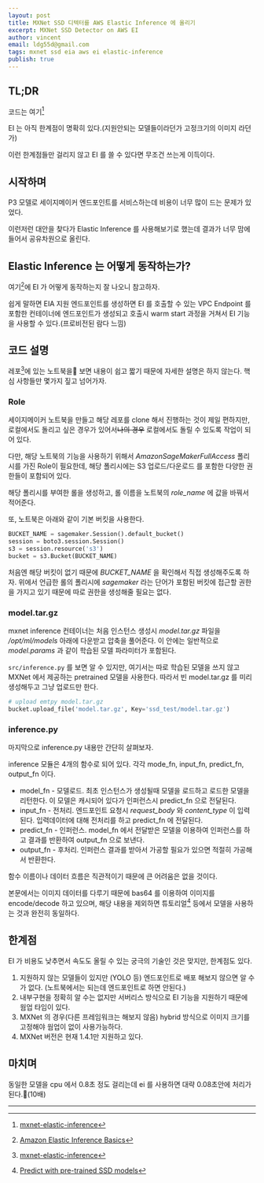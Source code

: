 ```yaml
---
layout: post
title: MXNet SSD 디텍터를 AWS Elastic Inference 에 올리기
excerpt: MXNet SSD Detector on AWS EI
author: vincent
email: ldg55d@gmail.com
tags: mxnet ssd eia aws ei elastic-inference
publish: true
---
```


## TL;DR

코드는 여기[^1]

EI 는 아직 한계점이 명확히 있다.(지원안되는 모델들이라던가 고정크기의 이미지 라던가)

이런 한계점들만 걸리지 않고 EI 를 쓸 수 있다면 무조건 쓰는게 이득이다.

## 시작하며

P3 모델로 세이지메이커 엔드포인트를 서비스하는데 비용이 너무 많이 드는 문제가 있었다.

이런저런 대안을 찾다가 Elastic Inference 를 사용해보기로 했는데 결과가 너무 맘에 들어서 공유차원으로 올린다.

## Elastic Inference 는 어떻게 동작하는가?

여기[^2]에 EI 가 어떻게 동작하는지 잘 나오니 참고하자.

쉽게 말하면 EIA 지원 엔드포인트를 생성하면 EI 를 호출할 수 있는 VPC Endpoint 를 포함한 컨테이너에 엔드포인트가 생성되고 호출시 warm start 과정을 거쳐서 EI 기능을 사용할 수 있다.(프로비전된 람다 느낌)

## 코드 설명

레포[^1]에 있는 노트북을 보면 내용이 쉽고 짧기 때문에 자세한 설명은 하지 않는다. 핵심 사항들만 몇가지 짚고 넘어가자.

### Role

세이지메이커 노트북을 만들고 해당 레포를 clone 해서 진행하는 것이 제일 편하지만, 로컬에서도 돌리고 싶은 경우가 있어서~~나의 경우~~ 로컬에서도 돌릴 수 있도록 작업이 되어 있다.

다만, 해당 노트북의 기능을 사용하기 위해서 *AmazonSageMakerFullAccess* 폴리시를 가진 Role이 필요한데, 해당 폴리시에는 S3 업로드/다운로드 를 포함한 다양한 권한들이 포함되어 있다.

해당 폴리시를 부여한 롤을 생성하고, 롤 이름을 노트북의 *role_name* 에 값을 바꿔서 적어준다.

또, 노트북은 아래와 같이 기본 버킷을 사용한다.

```python
BUCKET_NAME = sagemaker.Session().default_bucket()
session = boto3.session.Session()
s3 = session.resource('s3')
bucket = s3.Bucket(BUCKET_NAME)
```

처음엔 해당 버킷이 없기 때문에 *BUCKET_NAME* 을 확인해서 직접 생성해주도록 하자. 위에서 언급한 롤의 폴리시에 *sagemaker* 라는 단어가 포함된 버킷에 접근할 권한을 가지고 있기 때문에 따로 권한을 생성해줄 필요는 없다.

### model.tar.gz

mxnet inference 컨테이너는 처음 인스턴스 생성시 *model.tar.gz* 파일을 */opt/ml/models* 아래에 다운받고 압축을 풀어준다. 이 안에는 일반적으로 *model.params* 과 같이 학습된 모델 파라미터가 포함된다. 

`src/inference.py` 를 보면 알 수 있지만, 여기서는 따로 학습된 모델을 쓰지 않고 MXNet 에서 제공하는 pretrained 모델을 사용한다. 따라서 빈 model.tar.gz 를 미리 생성해두고 그냥 업로드만 한다.

```python
# upload emtpy model.tar.gz
bucket.upload_file('model.tar.gz', Key='ssd_test/model.tar.gz')
```

### inference.py

마지막으로 inference.py 내용만 간단히 살펴보자.

inference 모듈은 4개의 함수로 되어 있다. 각각 mode_fn, input_fn, predict_fn, output_fn 이다.

* model_fn - 모델로드. 최초 인스턴스가 생성될때 모델을 로드하고 로드한 모델을 리턴한다. 이 모델은 캐시되어 있다가 인퍼런스시 predict_fn 으로 전달된다.
* input_fn - 전처리. 엔드포인트 요청시 *request_body* 와 *content_type* 이 입력된다. 입력데이터에 대해 전처리를 하고 predict_fn 에 전달된다.
* predict_fn - 인퍼런스. model_fn 에서 전달받은 모델을 이용하여 인퍼런스를 하고 결과를 반환하여 output_fn 으로 보낸다.
* output_fn - 후처리. 인퍼런스 결과를 받아서 가공할 필요가 있으면 적절히 가공해서 반환한다.

함수 이름이나 데이터 흐름은 직관적이기 때문에 큰 어려움은 없을 것이다.

본문에서는 이미지 데이터를 다루기 때문에 bas64 를 이용하여 이미지를 encode/decode 하고 있으며, 해당 내용을 제외하면 튜토리얼[^3] 등에서 모델을 사용하는 것과 완전히 동일하다.

## 한계점

EI 가 비용도 낮추면서 속도도 올릴 수 있는 궁극의 기술인 것은 맞지만, 한계점도 있다.

1. 지원하지 않는 모델들이 있지만 (YOLO 등) 엔드포인트로 배포 해보지 않으면 알 수가 없다. (노트북에서는 되는데 엔드포인트로 하면 안된다.)
2. 내부구현을 정확히 알 수는 없지만 서버리스 방식으로 EI 기능을 지원하기 때문에 웜업 타임이 있다.
3. MXNet 의 경우(다른 프레임워크는 해보지 않음) hybrid 방식으로 이미지 크기를 고정해야 웜업이 없이 사용가능하다.
4. MXNet 버전은 현재 1.4.1만 지원하고 있다.

## 마치며

동일한 모델을 cpu 에서 0.8초 정도 걸리는데 ei 를 사용하면 대략 0.08초안에 처리가 된다.(10배)

----
[^1]: [mxnet-elastic-inference](https://github.com/haandol/mxnet-elastic-inference)
[^2]: [Amazon Elastic Inference Basics](https://docs.aws.amazon.com/elastic-inference/latest/developerguide/basics.html)
[^3]: [Predict with pre-trained SSD models](https://gluon-cv.mxnet.io/build/examples_detection/demo_ssd.html)